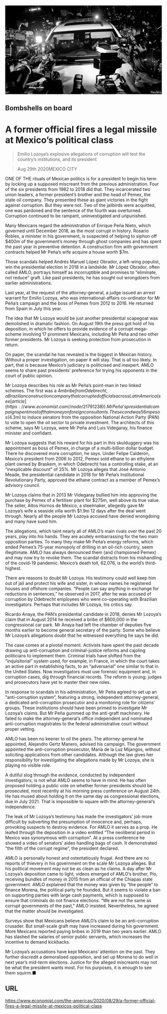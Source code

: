 ![](./images/20200829_AMP001_1.jpg)

## Bombshells on board

# A former official fires a legal missile at Mexico’s political class

> Emilio Lozoya’s explosive allegations of corruption will test the country’s institutions, and its president

> Aug 29th 2020MEXICO CITY

ONE OF THE rituals of Mexican politics is for a president to begin his term by locking up a supposed miscreant from the previous administration. Four of the six presidents from 1982 to 2018 did that. They incarcerated two union leaders, a former president’s brother and the head of Pemex, the state oil company. They presented these as giant victories in the fight against corruption. But they were not. Two of the jailbirds were acquitted, one was pardoned and the sentence of the fourth was overturned. Corruption continued to be rampant, uninvestigated and unpunished.

Many Mexicans regard the administration of Enrique Peña Nieto, which governed until December 2018, as the most corrupt in history. Rosario Robles, a minister in his government, is suspected of helping to siphon off $400m of the government’s money through ghost companies and has spent the past year in preventive detention. A construction firm with government contracts helped Mr Peña’s wife acquire a house worth $7m.

Those scandals helped Andrés Manuel López Obrador, a left-wing populist, win the presidential election in 2018 in a landslide. Mr López Obrador, often called AMLO, portrays himself as incorruptible and promises to “eliminate, not reduce” graft. Like past presidents, he has sought out wrongdoers from earlier administrations.

Last year, at the request of the attorney-general, a judge issued an arrest warrant for Emilio Lozoya, who was international-affairs co-ordinator for Mr Peña’s campaign and the boss of Pemex from 2012 to 2016. He returned from Spain in July this year.

The idea that Mr Lozoya would be just another presidential scapegoat was demolished in dramatic fashion. On August 19th the press got hold of his deposition, in which he offers to provide evidence of a corrupt mega-scheme involving 17 prominent Mexicans, including Mr Peña and two other former presidents. Mr Lozoya is seeking protection from prosecution in return.

On paper, the scandal he has revealed is the biggest in Mexican history. Without a proper investigation, on paper it will stay. That is all too likely. In part, that is because Mexico’s judiciary is politicised and inexpert. AMLO seems to share past presidents’ preference for trying his opponents in the court of public opinion.

Mr Lozoya describes his role as Mr Peña’s point-man in two linked schemes. The first was a $4m bribe from Odebrecht, a Brazilian construction company that corrupted officials across Latin America (see [article](https://www.economist.com//node/21791238)). Mr Peña’s presidential campaign spent most of that money on foreign consultants. The second was 56m pesos ($4.3m) to induce senators from the opposition National Action Party (PAN) to vote to open the oil sector to private investment. The architects of this scheme, says Mr Lozoya, were Mr Peña and Luis Videgaray, his finance minister and confidant.

Mr Lozoya suggests that his reward for his part in this skulduggery was his appointment as boss of Pemex, in charge of a multi-billion dollar budget. There he discovered more corruption, he says. Under Felipe Calderón, Mexico’s president from 2006 to 2012, Pemex sold ethane to an ethylene plant owned by Braskem, in which Odebrecht has a controlling stake, at an “inexplicable discount” of 25%. Mr Lozoya alleges that José Antonio Meade, the presidential candidate in 2018 for Mr Peña’s Institutional Revolutionary Party, approved the ethane contract as a member of Pemex’s advisory council.

Mr Lozoya claims that in 2013 Mr Videgaray bullied him into approving the purchase by Pemex of a fertiliser plant for $275m, well above its true value. The seller, Altos Hornos de México, a steelmaker, allegedly gave Mr Lozoya’s wife a seaside villa worth $1.9m 12 days after the deal went through. Nearly all the people Mr Lozoya accused have denied wrongdoing and many have sued him.

The allegations, which taint nearly all of AMLO’s main rivals over the past 20 years, play into his hands. They are acutely embarrassing for the two main opposition parties. To many they make Mr Peña’s energy reforms, which ended Pemex’s 75-year monopoly of drilling in an oil-rich country, seem illegitimate. AMLO has always denounced them (and championed Pemex) and may now try to revoke them. The scandal distracts from his mishandling of the covid-19 pandemic. Mexico’s death toll, 62,076, is the world’s third-highest.

There are reasons to doubt Mr Lozoya. His testimony could well keep him out of jail and protect his wife and sister, in whose names he registered houses and offshore companies. “People can say anything in exchange for reductions in sentences,” he observed in 2017, after he was accused of corruption by Odebrecht employees who were co-operating with Brazilian investigators. Perhaps that includes Mr Lozoya, his critics say.

Ricardo Anaya, the PAN’s presidential candidate in 2018, denies Mr Lozoya’s claim that in August 2014 he received a bribe of $600,000 in the congressional car park. Mr Anaya had left the chamber of deputies five months earlier to become general secretary of the party. Some who believe Mr Lozoya’s allegations doubt that he witnessed everything he says he did.

The case comes at a pivotal moment. Activists have spent the past decade drawing up anti-corruption and criminal-justice reforms and cajoling politicians to implement them. Criminal trials have shifted from the “inquisitorial” system used, for example, in France, in which the court takes an active part in establishing facts, to an “adversarial” one similar to that in the United States. Now investigators must use forensic equipment and, in corruption cases, dig through financial records. The reform is young; judges and prosecutors have yet to master their new roles.

In response to scandals in his administration, Mr Peña agreed to set up an “anti-corruption system”, featuring a strong, independent attorney-general, a dedicated anti-corruption prosecutor and a monitoring role for citizens’ groups. These institutions should have been primed to investigate Mr Lozoya’s claims. But Mr Peña gummed up the anti-graft machinery. He failed to make the attorney-general’s office independent and nominated anti-corruption magistrates to the federal administrative court without proper vetting.

AMLO has been no keener to oil the gears. The attorney-general he appointed, Alejandro Gertz Manero, advised his campaign. The government appointed the anti-corruption prosecutor, María de la Luz Mijangos, without soliciting applications from other candidates. Although the law gives her responsibility for investigating the allegations made by Mr Lozoya, she is playing no visible role.

A dutiful slog through the evidence, conducted by independent investigators, is not what AMLO seems to have in mind. He has often proposed holding a public vote on whether former presidents should be prosecuted, most recently at his morning press conference on August 24th. He has mused about holding it on the same day as congressional elections, due in July 2021. That is impossible to square with the attorney-general’s independence.

The leak of Mr Lozoya’s testimony has made the investigators’ job more difficult by subverting the presumption of innocence and, perhaps, provoking suspects to destroy evidence. For AMLO it serves as a prop. He leafed through the deposition in a video entitled “The neoliberal period in Mexico was synonymous with corruption”. At a press conference he showed a video of senators’ aides handling bags of cash. It demonstrated “the filth of the corrupt regime”, the president declared.

AMLO is personally honest and ostentatiously frugal. And there are no reports of thievery in his government on the scale Mr Lozoya alleges. But his political movement may not be as clean as he claims. A day after Mr Lozoya’s deposition came to light, videos emerged of AMLO’s brother, Pío, receiving bundles of money in 2015 from an official of the Chiapas state government. AMLO explained that the money was given by “the people” to finance Morena, the political party he founded. But it seems to violate a ban on supporting parties with large cash payments, which is supposed to ensure that criminals do not finance elections. “We are not the same as corrupt governments of the past,” AMLO insisted. Nevertheless, he agreed that the matter should be investigated.

Surveys show that Mexicans believe AMLO’s claim to be an anti-corruption crusader. But small-scale graft may have increased during his government. More Mexicans reported paying bribes in 2019 than two years earlier. AMLO has slashed the salaries of senior public servants, which increases the incentive to demand kickbacks.

Mr Lozoya’s accusations have kept Mexicans’ attention on the past. They further discredit a demoralised opposition, and set up Morena to do well in next year’s mid-term elections. Justice for the alleged miscreants may not be what the president wants most. For his purposes, it is enough to see them squirm.■

## URL

https://www.economist.com/the-americas/2020/08/29/a-former-official-fires-a-legal-missile-at-mexicos-political-class
